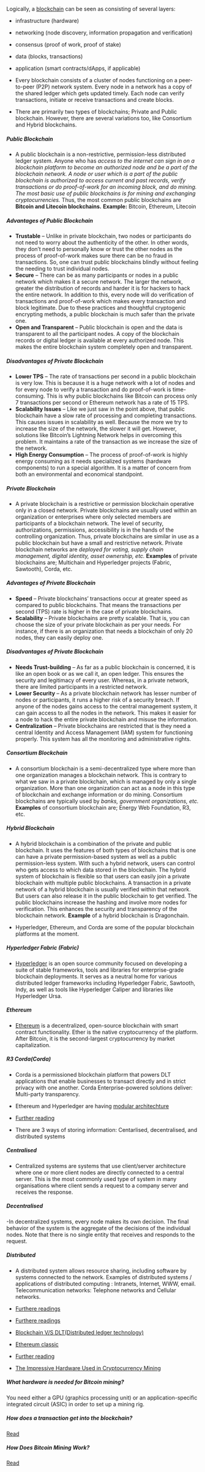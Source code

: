 Logically, a [blockchain](https://en.wikipedia.org/wiki/Blockchain#:~:text=Public%20blockchains,-A%20public%20blockchain&text=Usually%2C%20such%20networks%20offer%20economic,blockchain%20and%20the%20Ethereum%20blockchain.) can be seen as consisting of several layers:

- infrastructure (hardware)
- networking (node discovery, information propagation and verification)
- consensus (proof of work, proof of stake)
- data (blocks, transactions)
- application (smart contracts/dApps, if applicable)

- Every blockchain consists of a cluster of nodes functioning on a peer-to-peer (P2P) network system. Every node in a network has a copy of the shared ledger which gets updated timely. Each node can verify transactions, initiate or receive transactions and create blocks.
- There are primarily two types of blockchains; Private and Public blockchain. However, there are several variations too, like Consortium and Hybrid blockchains.
##### Public Blockchain
- A public blockchain is a non-restrictive, permission-less distributed ledger system. Anyone who has <i>access to the internet can sign in on a blockchain platform to become an authorized node and be a part of the blockchain network. A node or user which is a part of the public blockchain is authorized to access current and past records, verify transactions or do proof-of-work for an incoming block, and do mining. The most basic use of public blockchains is for mining and exchanging cryptocurrencies.</i> Thus, the most common public blockchains are <b>Bitcoin and Litecoin blockchains.</b> <b>Example:</b> Bitcoin, Ethereum, Litecoin
##### Advantages of Public Blockchain
- <b>Trustable</b> – Unlike in private blockchain, two nodes or participants do not need to worry about the authenticity of the other. In other words, they don’t need to personally know or trust the other nodes as the process of proof-of-work makes sure there can be no fraud in transactions. So, one can trust public blockchains blindly without feeling the needing to trust individual nodes.
- <b>Secure</b> – There can be as many participants or nodes in a public network which makes it a secure network. The larger the network, greater the distribution of records and harder it is for hackers to hack the entire network. In addition to this, every node will do verification of transactions and proof-of-work which makes every transaction and block legitimate. Due to these practices and thoughtful cryptogenic encrypting methods, a public blockchain is much safer than the private one.
- <b>Open and Transparent</b> – Public blockchain is open and the data is transparent to all the participant nodes. A copy of the blockchain records or digital ledger is available at every authorized node. This makes the entire blockchain system completely open and transparent. 
##### Disadvantages of Private Blockchain
- <b>Lower TPS</b> – The rate of transactions per second in a public blockchain is very low. This is because it is a huge network with a lot of nodes and for every node to verify a transaction and do proof-of-work is time-consuming. This is why public blockchains like Bitcoin can process only 7 transactions per second or Ethereum network has a rate of 15 TPS.
- <b>Scalability Issues</b> – Like we just saw in the point above, that public blockchain have a slow rate of processing and completing transactions. This causes issues in scalability as well. Because the more we try to increase the size of the network, the slower it will get. However, solutions like Bitcoin’s Lightning Network helps in overcoming this problem. It maintains a rate of the transaction as we increase the size of the network.
- <b>High Energy Consumption</b> – The process of proof-of-work is highly energy consuming as it needs specialized systems (hardware components) to run a special algorithm. It is a matter of concern from both an environmental and economical standpoint. 
##### Private Blockchain
- A private blockchain is a restrictive or permission blockchain operative only in a closed network. Private blockchains are usually used within an organization or enterprises where only selected members are participants of a blockchain network. The level of security, authorizations, permissions, accessibility is in the hands of the controlling organization. Thus, private blockchains are similar in use as a public blockchain but have a small and restrictive network. Private blockchain networks are <i>deployed for voting, supply chain management, digital identity, asset ownership, etc.</i> <b>Examples</b> of private blockchains are; Multichain and Hyperledger projects (Fabric, Sawtooth), Corda, etc.
##### Advantages of Private Blockchain
- <b>Speed</b> – Private blockchains’ transactions occur at greater speed as compared to public blockchains. That means the transactions per second (TPS) rate is higher in the case of private blockchains.
- <b>Scalability</b> – Private blockchains are pretty scalable. That is, you can choose the size of your private blockchain as per your needs. For instance, if there is an organization that needs a blockchain of only 20 nodes, they can easily deploy one. 
##### Disadvantages of Private Blockchain
- <b>Needs Trust-building</b> – As far as a public blockchain is concerned, it is like an open book or as we call it, an open ledger. This ensures the security and legitimacy of every user. Whereas, in a private network, there are limited participants in a restricted network. 
- <b>Lower Security</b> – As a private blockchain network has lesser number of nodes or participants, it runs a higher risk of a security breach. If anyone of the nodes gains access to the central management system, it can gain access to all the nodes in the network. This makes it easier for a node to hack the entire private blockchain and misuse the information.
- <b>Centralization</b> – Private blockchains are restricted that is they need a central Identity and Access Management (IAM) system for functioning properly. This system has all the monitoring and administrative rights. 
##### Consortium Blockchain
- A consortium blockchain is a semi-decentralized type where more than one organization manages a blockchain network. This is contrary to what we saw in a private blockchain, which is managed by only a single organization. More than one organization can act as a node in this type of blockchain and exchange information or do mining. Consortium blockchains are typically used by <i>banks, government organizations, etc.</i> <b>Examples</b> of consortium blockchain are; Energy Web Foundation, R3, etc.
##### Hybrid Blockchain
- A hybrid blockchain is a combination of the private and public blockchain. It uses the features of both types of blockchains that is one can have a private permission-based system as well as a public permission-less system. With such a hybrid network, users can control who gets access to which data stored in the blockchain. The hybrid system of blockchain is flexible so that users can easily join a private blockchain with multiple public blockchains. A transaction in a private network of a hybrid blockchain is usually verified within that network. But users can also release it in the public blockchain to get verified. The public blockchains increase the hashing and involve more nodes for verification. This enhances the security and transparency of the blockchain network. <b>Example</b> of a hybrid blockchain is Dragonchain.

- Hyperledger, Ethereum, and Corda are some of the popular blockchain platforms at the moment.
##### Hyperledger Fabric (Fabric)
- [Hyperledger](https://hyperledger-fabric.readthedocs.io/en/release-2.2/blockchain.html#:~:text=Hyperledger%20Fabric%20is%20one%20of,it%20is%20private%20and%20permissioned.) is an open source community focused on developing a suite of stable frameworks, tools and libraries for enterprise-grade blockchain deployments. It serves as a neutral home for various distributed ledger frameworks including Hyperledger Fabric, Sawtooth, Indy, as well as tools like Hyperledger Caliper and libraries like Hyperledger Ursa.
##### Ethereum
- [Ethereum](https://ethereum.org/en/) is a decentralized, open-source blockchain with smart contract functionality. Ether is the native cryptocurrency of the platform. After Bitcoin, it is the second-largest cryptocurrency by market capitalization. 
##### R3 Corda(Corda)
- Corda is a permissioned blockchain platform that powers DLT applications that enable businesses to transact directly and in strict privacy with one another. Corda Enterprise-powered solutions deliver: Multi-party transparency. 
- Ethereum and Hyperledger are having [modular architechture](https://www.businessworldit.com/blockchain-cryptocurrency/which-platform-offers-a-modular-blockchain-in-architecture/)
- [Further reading](https://philippsandner.medium.com/comparison-of-ethereum-hyperledger-fabric-and-corda-21c1bb9442f6)

- There are 3 ways of storing information: Centarlised, decentralised, and distributed systems
##### Centralised
- Centralized systems are systems that use client/server architecture where one or more client nodes are directly connected to a central server. This is the most commonly used type of system in many organisations where client sends a request to a company server and receives the response.
##### Decentralised
-In decentralized systems, every node makes its own decision. The final behavior of the system is the aggregate of the decisions of the individual nodes. Note that there is no single entity that receives and responds to the request.
##### Distributed
- A distributed system allows resource sharing, including software by systems connected to the network. Examples of distributed systems / applications of distributed computing : Intranets, Internet, WWW, email. Telecommunication networks: Telephone networks and Cellular networks.
- [Furthere readings](https://www.geeksforgeeks.org/comparison-centralized-decentralized-and-distributed-systems/)
- [Furthere readings](https://medium.com/delta-exchange/centralized-vs-decentralized-vs-distributed-41d92d463868)
- [Blockchain V/S DLT(Distributed ledger technology)](https://serokell.io/blog/blockchain-vs-dlt)

- [Ethereum classic](https://www.investopedia.com/terms/e/ethereum-classic.asp#:~:text=Key%20Takeaways-,Ethereum%20Classic%20is%20an%20open%2Dsource%2C%20decentralized%2C%20blockchain%2D,platform%20that%20runs%20smart%20contracts.&text=Ethereum%20Classic%20emerged%20as%20a,newer%20version%20created%20was%20Ethereum.)
- [Further reading](https://en.wikipedia.org/wiki/Ethereum_Classic)

- [The Impressive Hardware Used in Cryptocurrency Mining](https://medium.com/supplyframe-hardware/the-impressive-hardware-used-in-cryptocurrency-mining-31771edb857c)
##### What hardware is needed for Bitcoin mining?
You need either a GPU (graphics processing unit) or an application-specific integrated circuit (ASIC) in order to set up a mining rig.

##### How does a transaction get into the blockchain?
[Read](https://www.euromoney.com/learning/blockchain-explained/how-transactions-get-into-the-blockchain)

##### How Does Bitcoin Mining Work?
[Read](https://www.investopedia.com/tech/how-does-bitcoin-mining-work/)



